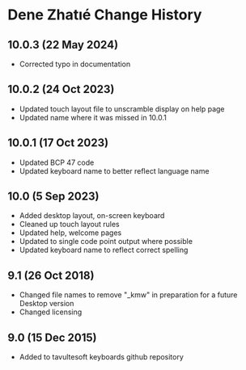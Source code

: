 Dene Zhatıé Change History
============================
10.0.3 (22 May 2024)
-----------------
* Corrected typo in documentation

10.0.2 (24 Oct 2023)
-----------------
* Updated touch layout file to unscramble display on help page
* Updated name where it was missed in 10.0.1

10.0.1 (17 Oct 2023)
-----------------
* Updated BCP 47 code
* Updated keyboard name to better reflect language name

10.0 (5 Sep 2023)
-----------------
* Added desktop layout, on-screen keyboard
* Cleaned up touch layout rules
* Updated help, welcome pages
* Updated to single code point output where possible
* Updated keyboard name to reflect correct spelling

9.1 (26 Oct 2018)
-----------------
* Changed file names to remove "_kmw" in preparation for a future Desktop version
* Changed licensing

9.0 (15 Dec 2015)
-----------------

* Added to tavultesoft keyboards github repository
